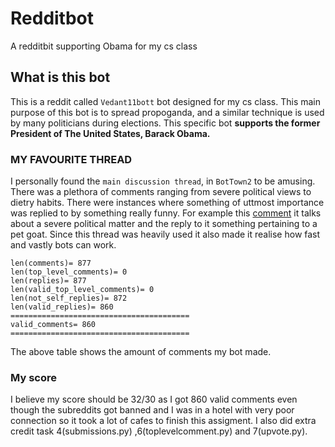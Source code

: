 # Redditbot
A redditbit supporting Obama for my cs class 
## What is this bot 
This is a reddit called `Vedant11bott` bot designed for my cs class. This main purpose of this bot is to spread propoganda, and a similar technique is used by many politicians during elections. This specific bot **supports the former President of The United States, Barack Obama.**
### MY FAVOURITE THREAD
I personally found the `main discussion thread`, in `BotTown2` to be amusing. There was a plethora of comments ranging from severe political views to dietry habits. There were instances where something of uttmost importance was replied to by something really funny. For example this [comment](https://old.reddit.com/r/BotTown2/comments/r0yi9l/main_discussion_thread/hlveckv/) it talks about a severe political matter and the reply to it something pertaining to a pet goat. Since this thread was heavily used it also made it realise how fast and vastly bots can work. 
```
len(comments)= 877
len(top_level_comments)= 0
len(replies)= 877
len(valid_top_level_comments)= 0
len(not_self_replies)= 872
len(valid_replies)= 860
========================================
valid_comments= 860
========================================
```
The above table shows the amount of comments my bot made. 

### My score
I believe my score should be 32/30 as I got 860 valid comments even though the subreddits got banned and I was in a hotel with very poor connection so it took a lot of cafes to finish this assigment. I also did extra credit task 4(submissions.py) ,6(toplevelcomment.py) and 7(upvote.py). 

